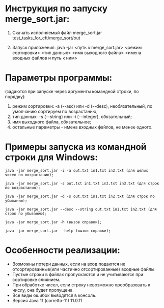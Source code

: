 # Инструкция по запуску merge_sort.jar:

1. Скачать исполняемый файл merge_sort.jar  
   test_tasks_for_cft/merge_sort/out

2. Запуск приложения:
java -jar <путь к merge_sort.jar> <режим сортировки> <тип данных> <имя выходного файла> <имена входных файлов и путь к ним> 

# Параметры программы:
(задаются при запуске через аргументы командной строки, по порядку):
1. режим сортировки: -a (--asc) или -d (--desc), необязательный, по умолчанию сортируем по возрастанию;
2. тип данных: -s (--string) или -i (--integer), обязательный;
3. имя выходного файла, обязательное;
4. остальные параметры - имена входных файлов, не менее одного.

# Примеры запуска из командной строки для Windows:

```shell
java -jar merge_sort.jar -i -a out.txt in1.txt in2.txt (для целых чисел по возрастанию);
```
```shell
java -jar merge_sort.jar -s out.txt in1.txt in2.txt in3.txt (для строк по возрастанию);
```
```shell
java -jar merge_sort.jar -d -s out.txt in1.txt in2.txt (для строк по убыванию);
```
```shell
java -jar merge_sort.jar --desc --string out.txt in1.txt in2.txt (для строк по убыванию);
```
```shell
java -jar merge_sort.jar -h (вызов справки);
```
```shell
java -jar merge_sort.jar --help (вызов справки);
```


# Особенности реализации:
* Возможны потери данных, если на вход подаются не отсортированные(или частично отсортированные) входные файлы.
* Пустые строки в файлах пропускаются и не учитываются при сортировке слиянием.
* При обработке чисел, если строку невозможно преобразовать к числу, она будет пропущена.
* Все виды ошибок выводятся в консоль.
* Версия Java 11 (corretto-11) 11.0.11
